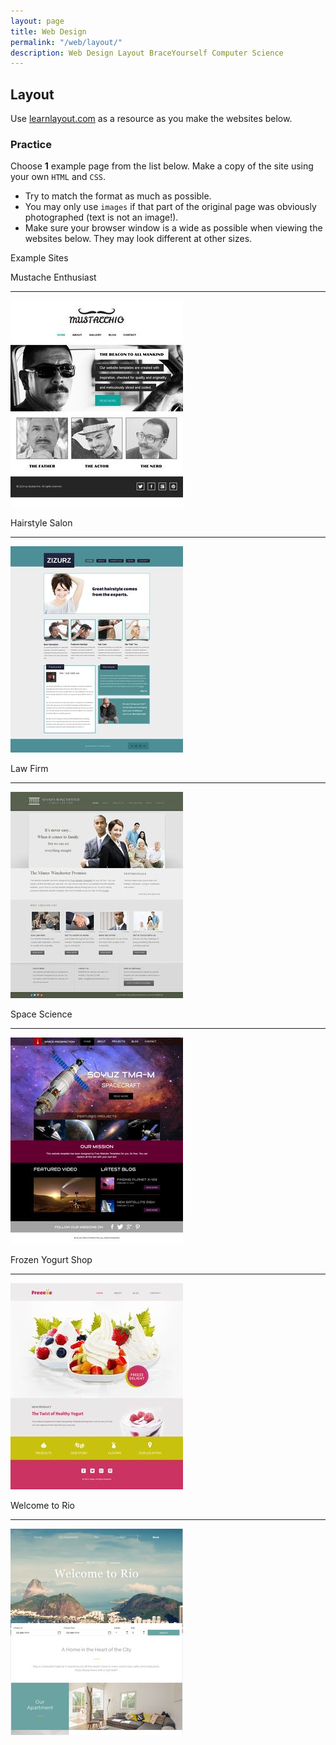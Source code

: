 ```yaml
---
layout: page
title: Web Design
permalink: "/web/layout/"
description: Web Design Layout BraceYourself Computer Science
---
```


## Layout

<div class="section" markdown="1">

Use [learnlayout.com](http://learnlayout.com) as a resource as you make the websites below.

</div>

### Practice

<div class="section" markdown="1">

Choose **1** example page from the list below. Make a copy of the site using your own <code>HTML</code> and <code>CSS</code>.

* Try to match the format as much as possible.
* You may only use <code>images</code> if that part of the original page was obviously photographed (text is not an image!).
* Make sure your browser window is a wide as possible when viewing the websites below. They may look different at other sizes.

<p class="break"></p>

<p class="section-title callout">Example Sites</p>

<p class="site-label">Mustache Enthusiast</p><hr class="site">
<a href="https://freewebsitetemplates.com/preview/mustacheenthusiast/index.html">
  <img class="site" src="/public/img/sites/mustache.jpg">
</a>

<p class="site-label">Hairstyle Salon</p><hr class="site">
<a href="https://freewebsitetemplates.com/preview/hairstylesalon/index.html">
  <img class="site" src="/public/img/sites/hairsalon.jpg">
</a>

<p class="site-label">Law Firm</p><hr class="site">
<a href="https://freewebsitetemplates.com/preview/lawfirm/index.html">
  <img class="site" src="/public/img/sites/lawfirm.jpg">
</a>

<p class="site-label">Space Science</p><hr class="site">
<a href="https://freewebsitetemplates.com/preview/space-science/index.html">
  <img class="site" src="/public/img/sites/space.jpg">
</a>

<p class="site-label">Frozen Yogurt Shop</p><hr class="site">
<a href="https://freewebsitetemplates.com/preview/frozenyogurtshop/index.html">
  <img class="site" src="/public/img/sites/yogurt.jpg">
</a>

<p class="site-label">Welcome to Rio</p><hr class="site">
<a href="https://freewebsitetemplates.com/website/welcomerio/">
  <img class="site" src="/public/img/sites/rio.jpg">
</a>

</div>